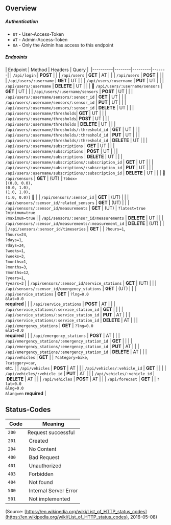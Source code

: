 ## Overview


##### Authentication
* `UT` - User-Access-Token
* `AT` - Admin-Access-Token
* `OA` - Only the Admin has access to this endpoint

##### Endpoints

| Endpoint | Method | Headers | Query | 
|----------|--------|---------|-------|
| `/api/login` | **POST** | |
| `/api/users` | **GET** | AT | |
| `/api/users` | **POST** | | |
| `/api/users/:username` | **GET** | UT | |
| `/api/users/:username` | **PUT** | UT | |
| `/api/users/:username` | **DELETE** | UT | |
| &#128679; `/api/users/:username/sensors` | **GET** | UT | |
| `/api/users/:username/sensors` | **POST** | UT | |
| `/api/users/:username/sensors/:sensor_id` | **GET** | UT | |
| `/api/users/:username/sensors/:sensor_id` | **PUT** | UT | |
| `/api/users/:username/sensors/:sensor_id` | **DELETE** | UT | |
| `/api/users/:username/thresholds`| **GET** | UT | |
| `/api/users/:username/thresholds`| **POST** | UT | |
| `/api/users/:username/thresholds` | **DELETE** | UT | |
| `/api/users/:username/thresholds/:threshold_id` | **GET** | UT | |
| `/api/users/:username/thresholds/:threshold_id` | **PUT** | UT | |
| `/api/users/:username/thresholds/:threshold_id` | **DELETE** | UT | |
| `/api/users/:username/subscriptions` | **GET** | UT | |
| `/api/users/:username/subscriptions` | **POST** | UT | |
| `/api/users/:username/subscriptions` | **DELETE** | UT | |
| `/api/users/:username/subscriptions/:subscription_id` | **GET** | UT | |
| `/api/users/:username/subscriptions/:subscription_id` | **PUT** | UT | |
| `/api/users/:username/subscriptions/:subscription_id` | **DELETE** | UT | |
| &#128679; `/api/sensors` | **GET** | (UT) | `?bbox=` <br> `[(0.0, 0.0),` <br> `(0.0, 1.0),` <br> `(1.0, 1.0),` <br> `(1.0, 0.0)]` &#128679; |
| `/api/sensors/:sensor_id` | **GET** | (UT) | |
| `/api/sensors/:sensor_id/related_sensors` | **GET** | (UT) | |
| `/api/sensors/:sensor_id/measurements` | **GET** | (UT) | `?latest=true` <br> `?minimum=true` <br> `?maximum=true` |
| `/api/sensors/:sensor_id/measurements` | **DELETE** | UT | |
| `/api/sensors/:sensor_id/measurements/:measurement_id` | **DELETE** | (UT) | |
| `/api/sensors/:sensor_id/timeseries` | **GET** | | `?hours=1`, <br> `?hours=24`, <br> `?days=1`, <br> `?days=24`, <br>`?weeks=1`, <br>`?weeks=3`, <br> `?months=1`, <br> `?months=3`, <br> `?months=12`, <br> `?years=1`, <br> `?years=3` |
| `/api/sensors/:sensor_id/service_stations` | **GET** | (UT) | |
| `/api/sensors/:sensor_id/emergency_stations` | **GET** | (UT) | |
| `/api/service_stations` | **GET** | `?lng=0.0` <br> `&lat=0.0` <br> **required** | |
| `/api/service_stations` | **POST** | AT | |
| `/api/service_stations/:service_station_id` | **GET** | | |
| `/api/service_stations/:service_station_id` | **PUT** | AT | |
| `/api/service_stations/:service_station_id` | **DELETE** | AT | |
| `/api/emergency_stations` | **GET** | `?lng=0.0` <br> `&lat=0.0` <br> **required** | |
| `/api/emergency_stations` | **POST** | AT | |
| `/api/emergency_stations/:emergency_station_id` | **GET** | | |
| `/api/emergency_stations/:emergency_station_id` | **PUT** | AT | |
| `/api/emergency_stations/:emergency_station_id` | **DELETE** | AT | |
| `/api/vehicles` | **GET** | | `?category=bike`, <br> `?category=car`, <br> etc. |
| `/api/vehicles` | **POST** | AT | |
| `/api/vehicles/:vehicle_id` | **GET** | | |
| `/api/vehicles/:vehicle_id` | **PUT** | AT | |
| `/api/vehicles/:vehicle_id` | **DELETE** | AT | |
| `/api/vehicles` | **POST** | AT | |
| `/api/forecast` | **GET** | | `?lat=0.0` <br> `&lng=0.0` <br> `&lang=en` **required** |


## Status-Codes

| Code | Meaning |
|------|---------|
| `200` | Request successful |
| `201` | Created |
| `204` | No Content |
| `400` | Bad Request |
| `401` | Unauthorized |
| `403` | Forbidden |
| `404` | Not found |
| `500` | Internal Server Error |
| `501` | Not implemented |

(Source: [https://en.wikipedia.org/wiki/List_of_HTTP_status_codes](https://en.wikipedia.org/wiki/List_of_HTTP_status_codes), 2016-05-08)
